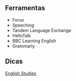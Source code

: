 
## Ferramentas

* Forvo
* Speeching
* Tandem Language Exchange
* HelloTalk
* BBC Learning English
* Grammarly

## Dicas

[English Studies](https://twitter.com/programands/status/1587919892035952640)

